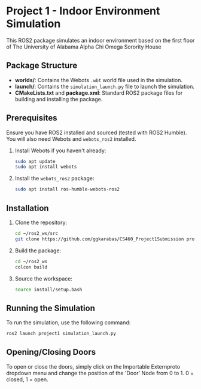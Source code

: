 # Project 1 - Indoor Environment Simulation

This ROS2 package simulates an indoor environment based on the first floor of The University of Alabama Alpha Chi Omega Sorority House 

## Package Structure
- **worlds/**: Contains the Webots `.wbt` world file used in the simulation.
- **launch/**: Contains the `simulation_launch.py` file to launch the simulation.
- **CMakeLists.txt** and **package.xml**: Standard ROS2 package files for building and installing the package.

## Prerequisites

Ensure you have ROS2 installed and sourced (tested with ROS2 Humble). You will also need Webots and `webots_ros2` installed.

1. Install Webots if you haven't already:
    ```bash
    sudo apt update
    sudo apt install webots
    ```

2. Install the `webots_ros2` package:
    ```bash
    sudo apt install ros-humble-webots-ros2
    ```

## Installation

1. Clone the repository:
    ```bash
    cd ~/ros2_ws/src
    git clone https://github.com/ggkarabas/CS460_Project1Submission project1
    ```

2. Build the package:
    ```bash
    cd ~/ros2_ws
    colcon build
    ```

3. Source the workspace:
    ```bash
    source install/setup.bash
    ```

## Running the Simulation

To run the simulation, use the following command:

```bash
ros2 launch project1 simulation_launch.py
```
## Opening/Closing Doors

To open or close the doors, simply click on the Importable Externproto dropdown menu and change the position of the 'Door' Node from 0 to 1. 0 = closed, 1 = open. 

